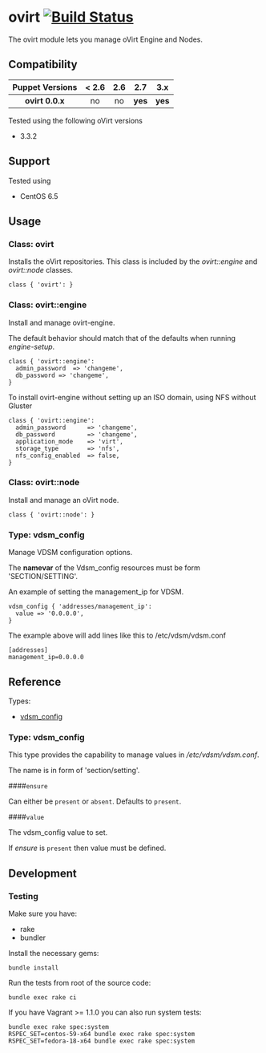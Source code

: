 # ovirt [![Build Status](https://travis-ci.org/treydock/puppet-ovirt.png)](https://travis-ci.org/treydock/puppet-ovirt)

The ovirt module lets you manage oVirt Engine and Nodes.

## Compatibility

| Puppet Versions   | < 2.6 | 2.6 | 2.7     | 3.x     |
|:-----------------:|:-----:|:---:|:-------:|:-------:|
| **ovirt 0.0.x** | no    | no  | **yes** | **yes** |


Tested using the following oVirt versions

* 3.3.2

## Support

Tested using

* CentOS 6.5

## Usage

### Class: ovirt

Installs the oVirt repositories.  This class is included by the *ovirt::engine* and *ovirt::node* classes.

    class { 'ovirt': }

### Class: ovirt::engine

Install and manage ovirt-engine.

The default behavior should match that of the defaults when running *engine-setup*.

    class { 'ovirt::engine':
      admin_password  => 'changeme',
      db_password => 'changeme',
    }

To install ovirt-engine without setting up an ISO domain, using NFS without Gluster

    class { 'ovirt::engine':
      admin_password      => 'changeme',
      db_password         => 'changeme',
      application_mode    => 'virt',
      storage_type        => 'nfs',
      nfs_config_enabled  => false,
    }

### Class: ovirt::node

Install and manage an oVirt node.

    class { 'ovirt::node': }

### Type: vdsm_config

Manage VDSM configuration options.

The **namevar** of the Vdsm_config resources must be form 'SECTION/SETTING'.

An example of setting the management_ip for VDSM.

    vdsm_config { 'addresses/management_ip':
      value => '0.0.0.0',
    }

The example above will add lines like this to /etc/vdsm/vdsm.conf

    [addresses]
    management_ip=0.0.0.0

## Reference

Types:

* [vdsm_config](#type-vdsm_config)

### Type: vdsm_config

This type provides the capability to manage values in */etc/vdsm/vdsm.conf*.

The name is in form of 'section/setting'.

####`ensure`

Can either be `present` or `absent`.  Defaults to `present`.

####`value`

The vdsm_config value to set.

If *ensure* is `present` then value must be defined.

## Development

### Testing

Make sure you have:

* rake
* bundler

Install the necessary gems:

    bundle install

Run the tests from root of the source code:

    bundle exec rake ci

If you have Vagrant >= 1.1.0 you can also run system tests:

    bundle exec rake spec:system
    RSPEC_SET=centos-59-x64 bundle exec rake spec:system
    RSPEC_SET=fedora-18-x64 bundle exec rake spec:system
